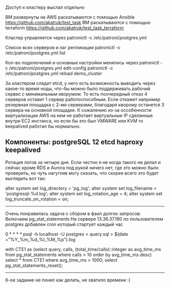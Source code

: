 Доступ к кластеру выслал отдельно

ВМ развернуты на AWS раскатываются с помощью Ansible
https://github.com/akatruk/test_task
ВМ раскатываются с помощью terraform 
https://github.com/akatruk/test_task_terraform

Кластер управляется через patronictl -c /etc/patroni/postgres.yml 

Список всех серверов и лаг репликации
patronictl -c /etc/patroni/postgres.yml list

Кол-во подключений и основные настройки менялись через
patronictl -c /etc/patroni/postgres.yml edit-config
patronictl -c /etc/patroni/postgres.yml reload demo_cluster

За кластером следит etcd, у него есть возможность выводить через какое-то время ноды, что-бы можно было поддерживать рабочий сервис с минимальным кворумом. То есть поочередный отказ 4 серверов оставит 1 сервер работоспособным. Если откажет например резервная площадка с 2-мя серверами, благодаря кворому останется 3 сервера на основной площадке. К сожалению из-за оссобенности виртуализации AWS на нем не работает виртуальные IP сделанные внутри EC2 инстанса, но если бы это был VMWARE или KVM то keepalived работал бы нормально.

Компоненты: 
postgreSQL 12
etcd
haproxy
keepalived
--------------------------------------------------------------------------------------------
Ротация логов за четыре дня. Если честно я не когда такого не делал и сейчас кроме RDS и Aurora под рукой ничего нет, где это можно было проверить, но чуть нагуглив могу сказать, что скорее всего это будет выглядить вот так:

alter system set log_directory = 'pg_log';
alter system set log_filename = 'postgresql-%d.log';
alter system set log_rotation_age = 4;
alter system set log_truncate_on_rotation = on;

--------------------------------------------------------------------------------------------
Очень понравилась задача с сбором в фаил долгих запросов:
Включаем pg_stat_statements
На сервере 13.36.37.180 по пользователем postgres добавлен cron который стартует каждый час

0 * * * * psql -h localhost -U postgres < query.sql > $(date +"%Y_%m_%d_%I_%M_%p").log

with CTE1 as
(select query, calls, (total_time/calls)::integer as avg_time_ms 
from pg_stat_statements
where calls > 10
order by avg_time_ms desc)
select * from CTE1 
where avg_time_ms > 1000;
select pg_stat_statements_reset();

-------------------------------------------------------------------------------------------
6-ое задание не понял как делать, не хватило времени :(